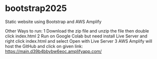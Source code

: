 # bootstrap2025
Static website using Bootstrap and AWS Amplify

Other Ways to run:
1 Download the zip file and unzip the file then double click index.html
2 Run on Google Colab but need install Live Server and right click index.html and select Open with Live Server
3 AWS Amplify will host the GitHub and click on given link: https://main.d39b4bbybw6eoc.amplifyapp.com/
